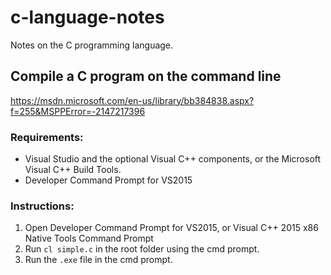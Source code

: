 # c-language-notes

Notes on the C programming language.

## Compile a C program on the command line

https://msdn.microsoft.com/en-us/library/bb384838.aspx?f=255&MSPPError=-2147217396

### Requirements:
- Visual Studio and the optional Visual C++ components,
or the Microsoft Visual C++ Build Tools.
- Developer Command Prompt for VS2015

### Instructions:
1. Open Developer Command Prompt for VS2015, or
Visual C++ 2015 x86 Native Tools Command Prompt
2. Run `cl simple.c` in the root folder using the cmd prompt.
3. Run the `.exe` file in the cmd prompt.
